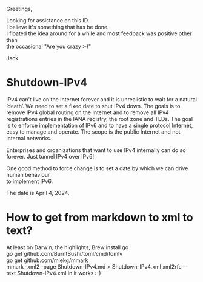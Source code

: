 Greetings,

Looking for assistance on this ID.  
I believe it's something that has be done.  
I floated the idea around for a while and most feedback was positive other than  
the occasional "Are you crazy :-)"  
  
Jack

# Shutdown-IPv4
IPv4 can’t live on the Internet forever and it is unrealistic to wait for a natural ‘death’.
We need to set a fixed date to shut IPv4 down. The goals is to remove IPv4 global routing on
the Internet and to remove all IPv4 registrations entries in the IANA registry, the root zone and TLDs.
The goal is to enforce implementation of IPv6 and to have a single protocol Internet, easy to manage and operate.
The scope is the public Internet and not internal networks. 

Enterprises and organizations that want to use IPv4 internally can do so forever.  Just tunnel IPv4 over IPv6!

One good method to force change is to set a date by which we can drive human behaviour   
to implement IPv6.  

The date is April 4, 2024.

# How to get from markdown to xml to text?

At least on Darwin, the highlights;
	Brew install go  
	go get github.com/BurntSushi/toml/cmd/tomlv  
	go get github.com/miekg/mmark  
	mmark -xml2 -page Shutdown-IPv4.md > Shutdown-IPv4.xml
	xml2rfc --text Shutdown-IPv4.xml 
In it works :-)
	

